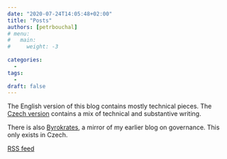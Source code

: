 ```yaml
---
date: "2020-07-24T14:05:48+02:00"
title: "Posts"
authors: [petrbouchal]
# menu: 
#   main:
#     weight: -3
  
categories:
  -
tags:
  -
draft: false
---
```


The English version of this blog contains mostly technical pieces. 
The [Czech version](/cz/post) contains a mix of technical and substantive writing.

There is also [Byrokrates](/cz/byrokrates), a mirror of my earlier blog on governance. This only exists in Czech.

[RSS feed](/post/index.xml)
